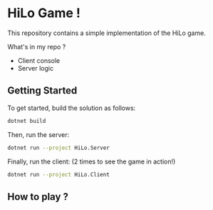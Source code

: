 # HiLo Game !

This repository contains a simple implementation of the HiLo game.

What's in my repo ?

- Client console
- Server logic

## Getting Started

To get started, build the solution as follows:

```bash
dotnet build
```

Then, run the server:

```bash
dotnet run --project HiLo.Server
```

Finally, run the client: (2 times to see the game in action!)

```bash
dotnet run --project HiLo.Client
```

## How to play ?
